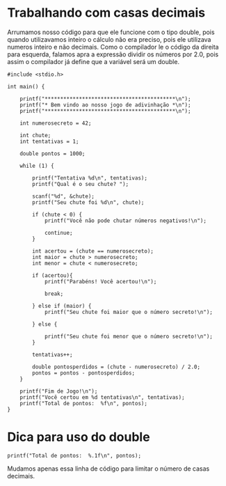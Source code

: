 # Trabalhando com casas decimais

Arrumamos nosso código para que ele funcione com o tipo double, pois quando utilizavamos inteiro o cálculo não era preciso, pois ele utilizava numeros inteiro e não decimais. Como o compilador le o código da direita para esquerda, falamos apra a expressão dividir os números por 2.0, pois assim o compilador já define que a variável será um double.

    #include <stdio.h>

    int main() {

        printf("******************************************\n");
        printf("* Bem vindo ao nosso jogo de adivinhação *\n");
        printf("******************************************\n");

        int numerosecreto = 42;

        int chute;
        int tentativas = 1;

        double pontos = 1000;

        while (1) {

            printf("Tentativa %d\n", tentativas);
            printf("Qual é o seu chute? ");

            scanf("%d", &chute);
            printf("Seu chute foi %d\n", chute);

            if (chute < 0) {
                printf("Você não pode chutar números negativos!\n");

                continue;
            }

            int acertou = (chute == numerosecreto);
            int maior = chute > numerosecreto;
            int menor = chute < numerosecreto;

            if (acertou){
                printf("Parabéns! Você acertou!\n");

                break;

            } else if (maior) {
                printf("Seu chute foi maior que o número secreto!\n");

            } else {

                printf("Seu chute foi menor que o número secreto!\n");
            }

            tentativas++;

            double pontosperdidos = (chute - numerosecreto) / 2.0;
            pontos = pontos - pontosperdidos;
        }

        printf("Fim de Jogo!\n");
        printf("Você certou em %d tentativas\n", tentativas);
        printf("Total de pontos:  %f\n", pontos);
    }

# Dica para uso do double

    printf("Total de pontos:  %.1f\n", pontos);

Mudamos apenas essa linha de código para limitar o número de casas decimais.
